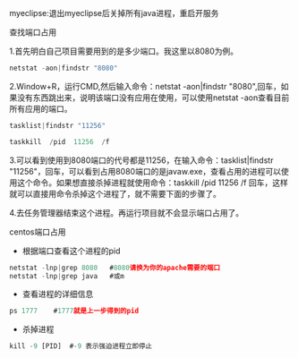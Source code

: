 myeclipse:退出myeclipse后关掉所有java进程，重启开服务



查找端口占用

1.首先明白自己项目需要用到的是多少端口。我这里以8080为例。 



```javascript
netstat -aon|findstr "8080"
```

2.Window+R，运行CMD,然后输入命令：netstat -aon|findstr "8080",回车，如果没有东西跳出来，说明该端口没有应用在使用，可以使用netstat -aon查看目前所有应用的端口。

```javascript
tasklist|findstr "11256"
```



```javascript
taskkill  /pid  11256  /f
```

3.可以看到使用到8080端口的代号都是11256，在输入命令：tasklist|findstr "11256"，回车，可以看到占用8080端口的是javaw.exe，查看占用的进程可以使用这个命令。如果想直接杀掉进程就使用命令：taskkill  /pid  11256  /f 回车，这样就可以直接用命令杀掉这个进程了，就不需要下面的步骤了。



4.去任务管理器结束这个进程。再运行项目就不会显示端口占用了。





centos端口占用

- 根据端口查看这个进程的pid  

```javascript
netstat -lnp|grep 8080   #8080请换为你的apache需要的端口
netstat -lnp|grep java   #或m
```

- 查看进程的详细信息

```javascript
ps 1777    #1777就是上一步得到的pid
```

- 杀掉进程

```javascript
kill -9 [PID]  #-9 表示强迫进程立即停止
```


